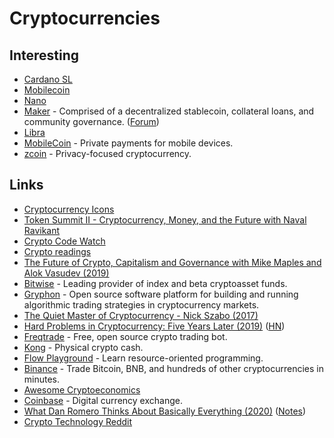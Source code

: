 # Cryptocurrencies

## Interesting

- [Cardano SL](https://cardanodocs.com/introduction/)
- [Mobilecoin](https://www.mobilecoin.com)
- [Nano](https://nano.org)
- [Maker](https://makerdao.com/en/) - Comprised of a decentralized stablecoin, collateral loans, and community governance. ([Forum](https://forum.makerdao.com/))
- [Libra](libra.md)
- [MobileCoin](https://github.com/mobilecoinofficial/mobilecoin) - Private payments for mobile devices.
- [zcoin](https://github.com/zcoinofficial/zcoin) - Privacy-focused cryptocurrency.

## Links

- [Cryptocurrency Icons](https://github.com/cjdowner/cryptocurrency-icons)
- [Token Summit II - Cryptocurrency, Money, and the Future with Naval Ravikant](https://www.youtube.com/watch?v=few99D5WnRg)
- [Crypto Code Watch](https://cryptocodewatch.com/#stars)
- [Crypto readings](https://a16z.com/2018/02/10/crypto-readings-resources/)
- [The Future of Crypto, Capitalism and Governance with Mike Maples and Alok Vasudev (2019)](https://overcast.fm/+LDKcZDbWI)
- [Bitwise](https://www.bitwiseinvestments.com/) - Leading provider of index and beta cryptoasset funds.
- [Gryphon](https://github.com/garethdmm/gryphon) - Open source software platform for building and running algorithmic trading strategies in cryptocurrency markets.
- [The Quiet Master of Cryptocurrency - Nick Szabo (2017)](https://overcast.fm/+KebvPT3c8)
- [Hard Problems in Cryptocurrency: Five Years Later (2019)](https://vitalik.ca/general/2019/11/22/progress.html) ([HN](https://news.ycombinator.com/item?id=21618079))
- [Freqtrade](https://github.com/freqtrade/freqtrade) - Free, open source crypto trading bot.
- [Kong](https://kong.cash/) - Physical crypto cash.
- [Flow Playground](https://www.onflow.org/play) - Learn resource-oriented programming.
- [Binance](https://www.binance.com/en) - Trade Bitcoin, BNB, and hundreds of other cryptocurrencies in minutes.
- [Awesome Cryptoeconomics](https://github.com/L4ventures/awesome-cryptoeconomics)
- [Coinbase](https://www.coinbase.com/) - Digital currency exchange.
- [What Dan Romero Thinks About Basically Everything (2020)](https://overcast.fm/+LDKc8Lu8Y) ([Notes](https://danromero.org/venture-stories-podcast-interview.html))
- [Crypto Technology Reddit](https://www.reddit.com/r/CryptoTechnology/)
